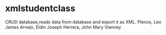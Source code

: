 # xmlstudentclass
CRUD database,reads data from database and export it as XML.
Plenos, Leo James
Arnejo, Eldin Joseph
Herrera, John Mary Vianney

